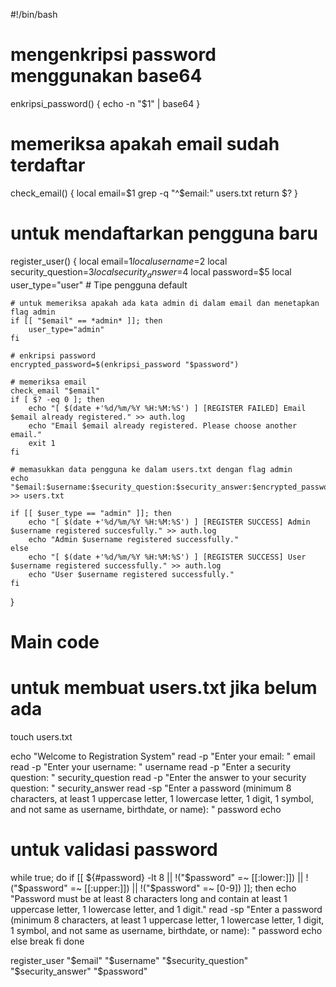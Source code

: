 #!/bin/bash

# mengenkripsi password menggunakan base64
enkripsi_password() {
    echo -n "$1" | base64
}

# memeriksa apakah email sudah terdaftar
check_email() {
    local email=$1
    grep -q "^$email:" users.txt
    return $?
}

# untuk mendaftarkan pengguna baru
register_user() {
    local email=$1
    local username=$2
    local security_question=$3
    local security_answer=$4
    local password=$5
    local user_type="user"  # Tipe pengguna default

    # untuk memeriksa apakah ada kata admin di dalam email dan menetapkan flag admin
    if [[ "$email" == *admin* ]]; then
        user_type="admin"
    fi

    # enkripsi password
    encrypted_password=$(enkripsi_password "$password")

    # memeriksa email
    check_email "$email"
    if [ $? -eq 0 ]; then
        echo "[ $(date +'%d/%m/%Y %H:%M:%S') ] [REGISTER FAILED] Email $email already registered." >> auth.log
        echo "Email $email already registered. Please choose another email."
        exit 1
    fi

    # memasukkan data pengguna ke dalam users.txt dengan flag admin
    echo "$email:$username:$security_question:$security_answer:$encrypted_password:$user_type" >> users.txt

    if [[ $user_type == "admin" ]]; then
        echo "[ $(date +'%d/%m/%Y %H:%M:%S') ] [REGISTER SUCCESS] Admin $username registered succesfully." >> auth.log
        echo "Admin $username registered successfully."
    else
        echo "[ $(date +'%d/%m/%Y %H:%M:%S') ] [REGISTER SUCCESS] User $username registered successfully." >> auth.log
        echo "User $username registered successfully."
    fi
}

# Main code

# untuk membuat users.txt jika belum ada
touch users.txt

echo "Welcome to Registration System"
read -p "Enter your email: " email
read -p "Enter your username: " username
read -p "Enter a security question: " security_question
read -p "Enter the answer to your security question: " security_answer
read -sp "Enter a password (minimum 8 characters, at least 1 uppercase letter, 1 lowercase letter, 1 digit, 1 symbol, and not same as username, birthdate, or name): " password
echo

# untuk validasi password
while true; do
    if [[ ${#password} -lt 8 || !("$password" =~ [[:lower:]]) || !("$password" =~ [[:upper:]]) || !("$password" =~ [0-9]) ]]; then
        echo "Password must be at least 8 characters long and contain at least 1 uppercase letter, 1 lowercase letter, and 1 digit."
        read -sp "Enter a password (minimum 8 characters, at least 1 uppercase letter, 1 lowercase letter, 1 digit, 1 symbol, and not same as username, birthdate, or name):  " password
        echo
    else
        break
    fi
done

register_user "$email" "$username" "$security_question" "$security_answer" "$password"
